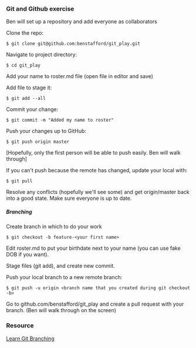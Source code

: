 ### Git and Github exercise
Ben will set up a repository and add everyone as collaborators

Clone the repo:  

    $ git clone git@github.com:benstafford/git_play.git

Navigate to project directory:

    $ cd git_play

Add your name to roster.md file (open file in editor and save)

Add file to stage it:  

    $ git add --all

Commit your change:  

    $ git commit -m "Added my name to roster"

Push your changes up to GitHub:  

    $ git push origin master

[Hopefully, only the first person will be able to push easily. Ben will walk through]

If you can't push because the remote has changed, update your local with: 

    $ git pull

Resolve any conflicts (hopefully we'll see some) and get origin/master back into a good state.  Make sure everyone is up to date.

##### Branching
Create branch in which to do your work

    $ git checkout -b feature-<your first name>

Edit roster.md to put your birthdate next to your name (you can use fake DOB if you want).

Stage files (git add), and create new commit.

Push your local branch to a new remote branch:  

    $ git push -u origin <branch name that you created during git checkout -b>

Go to github.com/benstafford/git_play and create a pull request with your branch. (Ben will walk through on the screen)


### Resource
[Learn Git Branching](http://pcottle.github.io/learnGitBranching/)
